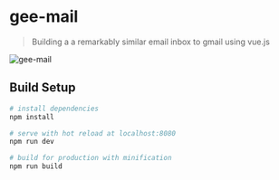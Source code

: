 # gee-mail

> Building a a remarkably similar email inbox to gmail using vue.js  

![gee-mail](https://user-images.githubusercontent.com/19500679/36113992-aec1ace2-0ffc-11e8-9b72-e60eb7ea5ad3.png)

## Build Setup

``` bash
# install dependencies
npm install

# serve with hot reload at localhost:8080
npm run dev

# build for production with minification
npm run build
